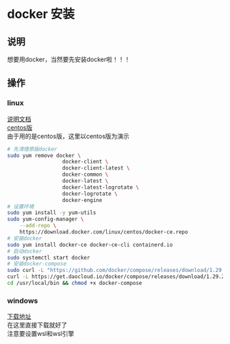 # docker 安装

## 说明
想要用docker，当然要先安装docker啦！！！  

## 操作
### linux
[说明文档](https://docs.docker.com/engine/install/)  
[centos版](https://docs.docker.com/engine/install/centos/)  
由于用的是centos版，这里以centos版为演示  
```bash
# 先清理原版docker
sudo yum remove docker \
                  docker-client \
                  docker-client-latest \
                  docker-common \
                  docker-latest \
                  docker-latest-logrotate \
                  docker-logrotate \
                  docker-engine
# 设置环境
sudo yum install -y yum-utils
sudo yum-config-manager \
    --add-repo \
    https://download.docker.com/linux/centos/docker-ce.repo
# 安装docker
sudo yum install docker-ce docker-ce-cli containerd.io
# 启动docker
sudo systemctl start docker
# 安装docker-compose
sudo curl -L "https://github.com/docker/compose/releases/download/1.29.2/docker-compose-$(uname -s)-$(uname -m)" -o /usr/local/bin/docker-compose
curl -L https://get.daocloud.io/docker/compose/releases/download/1.29.2/docker-compose-`uname -s`-`uname -m` > /usr/local/bin/docker-compose
cd /usr/local/bin && chmod +x docker-compose
```
### windows
[下载地址](https://docs.docker.com/docker-for-windows/install/)  
在这里直接下载就好了  
注意要设置wsl和wsl引擎  
